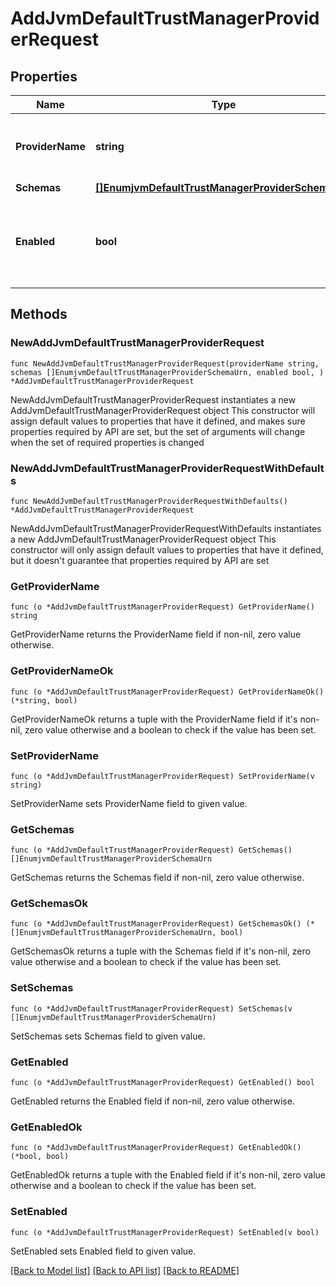# AddJvmDefaultTrustManagerProviderRequest

## Properties

Name | Type | Description | Notes
------------ | ------------- | ------------- | -------------
**ProviderName** | **string** | Name of the new Trust Manager Provider | 
**Schemas** | [**[]EnumjvmDefaultTrustManagerProviderSchemaUrn**](EnumjvmDefaultTrustManagerProviderSchemaUrn.md) |  | 
**Enabled** | **bool** | Indicate whether the Trust Manager Provider is enabled for use. | 

## Methods

### NewAddJvmDefaultTrustManagerProviderRequest

`func NewAddJvmDefaultTrustManagerProviderRequest(providerName string, schemas []EnumjvmDefaultTrustManagerProviderSchemaUrn, enabled bool, ) *AddJvmDefaultTrustManagerProviderRequest`

NewAddJvmDefaultTrustManagerProviderRequest instantiates a new AddJvmDefaultTrustManagerProviderRequest object
This constructor will assign default values to properties that have it defined,
and makes sure properties required by API are set, but the set of arguments
will change when the set of required properties is changed

### NewAddJvmDefaultTrustManagerProviderRequestWithDefaults

`func NewAddJvmDefaultTrustManagerProviderRequestWithDefaults() *AddJvmDefaultTrustManagerProviderRequest`

NewAddJvmDefaultTrustManagerProviderRequestWithDefaults instantiates a new AddJvmDefaultTrustManagerProviderRequest object
This constructor will only assign default values to properties that have it defined,
but it doesn't guarantee that properties required by API are set

### GetProviderName

`func (o *AddJvmDefaultTrustManagerProviderRequest) GetProviderName() string`

GetProviderName returns the ProviderName field if non-nil, zero value otherwise.

### GetProviderNameOk

`func (o *AddJvmDefaultTrustManagerProviderRequest) GetProviderNameOk() (*string, bool)`

GetProviderNameOk returns a tuple with the ProviderName field if it's non-nil, zero value otherwise
and a boolean to check if the value has been set.

### SetProviderName

`func (o *AddJvmDefaultTrustManagerProviderRequest) SetProviderName(v string)`

SetProviderName sets ProviderName field to given value.


### GetSchemas

`func (o *AddJvmDefaultTrustManagerProviderRequest) GetSchemas() []EnumjvmDefaultTrustManagerProviderSchemaUrn`

GetSchemas returns the Schemas field if non-nil, zero value otherwise.

### GetSchemasOk

`func (o *AddJvmDefaultTrustManagerProviderRequest) GetSchemasOk() (*[]EnumjvmDefaultTrustManagerProviderSchemaUrn, bool)`

GetSchemasOk returns a tuple with the Schemas field if it's non-nil, zero value otherwise
and a boolean to check if the value has been set.

### SetSchemas

`func (o *AddJvmDefaultTrustManagerProviderRequest) SetSchemas(v []EnumjvmDefaultTrustManagerProviderSchemaUrn)`

SetSchemas sets Schemas field to given value.


### GetEnabled

`func (o *AddJvmDefaultTrustManagerProviderRequest) GetEnabled() bool`

GetEnabled returns the Enabled field if non-nil, zero value otherwise.

### GetEnabledOk

`func (o *AddJvmDefaultTrustManagerProviderRequest) GetEnabledOk() (*bool, bool)`

GetEnabledOk returns a tuple with the Enabled field if it's non-nil, zero value otherwise
and a boolean to check if the value has been set.

### SetEnabled

`func (o *AddJvmDefaultTrustManagerProviderRequest) SetEnabled(v bool)`

SetEnabled sets Enabled field to given value.



[[Back to Model list]](../README.md#documentation-for-models) [[Back to API list]](../README.md#documentation-for-api-endpoints) [[Back to README]](../README.md)



